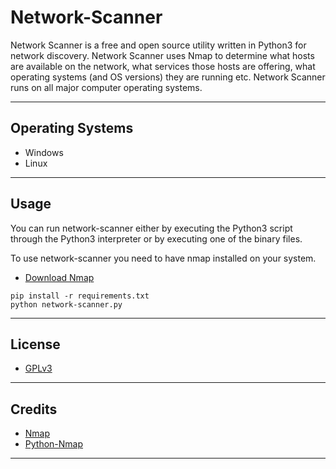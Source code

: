 # Network-Scanner

Network Scanner is a free and open source utility written in Python3 for network discovery. Network Scanner uses Nmap to determine what hosts are available on the network, what services those hosts are offering, what operating systems (and OS versions) they are running etc. Network Scanner runs on all major computer operating systems.

---

## Operating Systems

* Windows
* Linux

---

## Usage

You can run network-scanner either by executing the Python3 script through the Python3 interpreter or by executing one of the binary files. 

To use network-scanner you need to have nmap installed on your system. 

* [Download Nmap](https://nmap.org/download)

```
pip install -r requirements.txt
python network-scanner.py
```

---

## License

* [GPLv3](LICENSE)

---

## Credits

* [Nmap](https://nmap.org/)
* [Python-Nmap](https://xael.org/pages/python-nmap-en.html)

---

